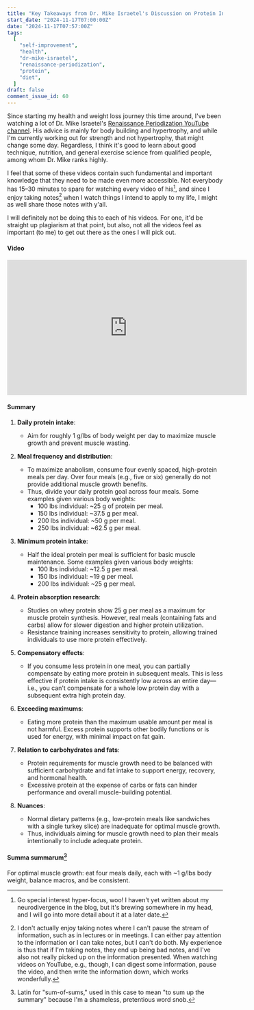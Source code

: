 ```yaml
---
title: "Key Takeaways from Dr. Mike Israetel's Discussion on Protein Intake for Muscle Growth"
start_date: "2024-11-17T07:00:00Z"
date: "2024-11-17T07:57:00Z"
tags:
  [
    "self-improvement",
    "health",
    "dr-mike-israetel",
    "renaissance-periodization",
    "protein",
    "diet",
  ]
draft: false
comment_issue_id: 60
---
```


Since starting my health and weight loss journey this time around, I've been watching a lot of Dr. Mike Israetel's [Renaissance Periodization YouTube channel](https://www.youtube.com/@RenaissancePeriodization). His advice is mainly for body building and hypertrophy, and while I'm currently working out for strength and not hypertrophy, that might change some day. Regardless, I think it's good to learn about good technique, nutrition, and general exercise science from qualified people, among whom Dr. Mike ranks highly.

I feel that some of these videos contain such fundamental and important knowledge that they need to be made even more accessible. Not everybody has 15–30 minutes to spare for watching every video of his[^special-interest], and since I enjoy taking notes[^taking-notes] when I watch things I intend to apply to my life, I might as well share those notes with y'all.

I will definitely not be doing this to each of his videos. For one, it'd be straight up plagiarism at that point, but also, not all the videos feel as important (to me) to get out there as the ones I will pick out.

#### Video

<iframe width="560" height="315" src="https://www.youtube.com/embed/Eri6dqMog4k?si=vcKkeB_Uy4wgrDjw" title="YouTube video player" frameborder="0" allow="accelerometer; autoplay; clipboard-write; encrypted-media; gyroscope; picture-in-picture; web-share" referrerpolicy="strict-origin-when-cross-origin" allowfullscreen></iframe>

#### Summary

1. **Daily protein intake**:

   - Aim for roughly <Measurement>1 g/lbs</Measurement> of body weight per day to maximize muscle growth and prevent muscle wasting.

2. **Meal frequency and distribution**:

   - To maximize anabolism, consume four evenly spaced, high-protein meals per day. Over four meals (e.g., five or six) generally do not provide additional muscle growth benefits.
   - Thus, divide your daily protein goal across four meals. Some examples given various body weights:
     - <Measurement>100 lbs</Measurement> individual: ~<Measurement>25 g</Measurement> of protein per meal.
     - <Measurement>150 lbs</Measurement> individual: ~<Measurement>37.5 g</Measurement> per meal.
     - <Measurement>200 lbs</Measurement> individual: ~<Measurement>50 g</Measurement> per meal.
     - <Measurement>250 lbs</Measurement> individual: ~<Measurement>62.5 g</Measurement> per meal.

3. **Minimum protein intake**:

   - Half the ideal protein per meal is sufficient for basic muscle maintenance. Some examples given various body weights:
     - <Measurement>100 lbs</Measurement> individual: ~<Measurement>12.5 g</Measurement> per meal.
     - <Measurement>150 lbs</Measurement> individual: ~<Measurement>19 g</Measurement> per meal.
     - <Measurement>200 lbs</Measurement> individual: ~<Measurement>25 g</Measurement> per meal.

4. **Protein absorption research**:

   - Studies on whey protein show 25 g per meal as a maximum for muscle protein synthesis. However, real meals (containing fats and carbs) allow for slower digestion and higher protein utilization.
   - Resistance training increases sensitivity to protein, allowing trained individuals to use more protein effectively.

5. **Compensatory effects**:

   - If you consume less protein in one meal, you can partially compensate by eating more protein in subsequent meals. This is less effective if protein intake is consistently low across an entire day—i.e., you can't compensate for a whole low protein day with a subsequent extra high protein day.

6. **Exceeding maximums**:

   - Eating more protein than the maximum usable amount per meal is not harmful. Excess protein supports other bodily functions or is used for energy, with minimal impact on fat gain.

7. **Relation to carbohydrates and fats**:

   - Protein requirements for muscle growth need to be balanced with sufficient carbohydrate and fat intake to support energy, recovery, and hormonal health.
   - Excessive protein at the expense of carbs or fats can hinder performance and overall muscle-building potential.

8. **Nuances**:

   - Normal dietary patterns (e.g., low-protein meals like sandwiches with a single turkey slice) are inadequate for optimal muscle growth.
   - Thus, individuals aiming for muscle growth need to plan their meals intentionally to include adequate protein.

#### Summa summarum[^latin]

For optimal muscle growth: eat four meals daily, each with ~<Measurement>1 g/lbs</Measurement> body weight, balance macros, and be consistent.

[^special-interest]: Go special interest hyper-focus, woo! I haven't yet written about my neurodivergence in the blog, but it's brewing somewhere in my head, and I will go into more detail about it at a later date.

[^taking-notes]: I don't actually enjoy taking notes where I can't pause the stream of information, such as in lectures or in meetings. I can either pay attention to the information or I can take notes, but I can't do both. My experience is thus that if I'm taking notes, they end up being bad notes, and I've also not really picked up on the information presented. When watching videos on YouTube, e.g., though, I can digest some information, pause the video, and then write the information down, which works wonderfully.

[^latin]: Latin for "sum-of-sums," used in this case to mean "to sum up the summary" because I'm a shameless, pretentious word snob.
